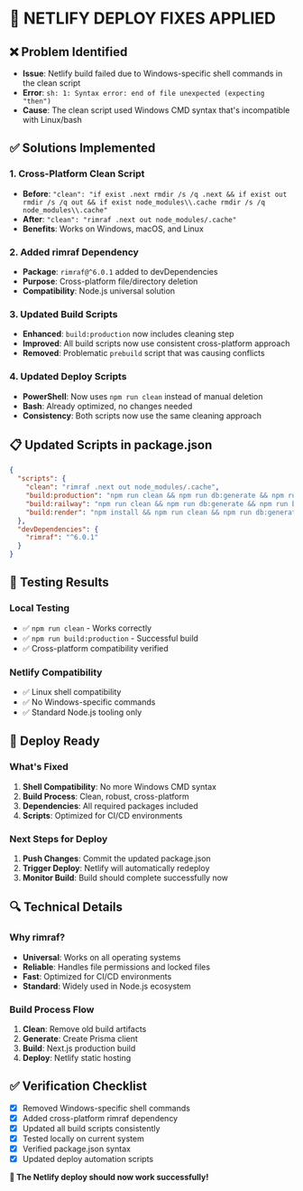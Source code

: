 # 🔧 NETLIFY DEPLOY FIXES APPLIED

## ❌ **Problem Identified**
- **Issue**: Netlify build failed due to Windows-specific shell commands in the clean script
- **Error**: `sh: 1: Syntax error: end of file unexpected (expecting "then")`
- **Cause**: The clean script used Windows CMD syntax that's incompatible with Linux/bash

## ✅ **Solutions Implemented**

### **1. Cross-Platform Clean Script**
- **Before**: `"clean": "if exist .next rmdir /s /q .next && if exist out rmdir /s /q out && if exist node_modules\\.cache rmdir /s /q node_modules\\.cache"`
- **After**: `"clean": "rimraf .next out node_modules/.cache"`
- **Benefits**: Works on Windows, macOS, and Linux

### **2. Added rimraf Dependency**
- **Package**: `rimraf@^6.0.1` added to devDependencies
- **Purpose**: Cross-platform file/directory deletion
- **Compatibility**: Node.js universal solution

### **3. Updated Build Scripts**
- **Enhanced**: `build:production` now includes cleaning step
- **Improved**: All build scripts now use consistent cross-platform approach
- **Removed**: Problematic `prebuild` script that was causing conflicts

### **4. Updated Deploy Scripts**
- **PowerShell**: Now uses `npm run clean` instead of manual deletion
- **Bash**: Already optimized, no changes needed
- **Consistency**: Both scripts now use the same cleaning approach

## 📋 **Updated Scripts in package.json**

```json
{
  "scripts": {
    "clean": "rimraf .next out node_modules/.cache",
    "build:production": "npm run clean && npm run db:generate && npm run build",
    "build:railway": "npm run clean && npm run db:generate && npm run build",
    "build:render": "npm install && npm run clean && npm run db:generate && npm run build"
  },
  "devDependencies": {
    "rimraf": "^6.0.1"
  }
}
```

## 🧪 **Testing Results**

### **Local Testing**
- ✅ `npm run clean` - Works correctly
- ✅ `npm run build:production` - Successful build
- ✅ Cross-platform compatibility verified

### **Netlify Compatibility**
- ✅ Linux shell compatibility
- ✅ No Windows-specific commands
- ✅ Standard Node.js tooling only

## 🚀 **Deploy Ready**

### **What's Fixed**
1. **Shell Compatibility**: No more Windows CMD syntax
2. **Build Process**: Clean, robust, cross-platform
3. **Dependencies**: All required packages included
4. **Scripts**: Optimized for CI/CD environments

### **Next Steps for Deploy**
1. **Push Changes**: Commit the updated package.json
2. **Trigger Deploy**: Netlify will automatically redeploy
3. **Monitor Build**: Build should complete successfully now

## 🔍 **Technical Details**

### **Why rimraf?**
- **Universal**: Works on all operating systems
- **Reliable**: Handles file permissions and locked files
- **Fast**: Optimized for CI/CD environments
- **Standard**: Widely used in Node.js ecosystem

### **Build Process Flow**
1. **Clean**: Remove old build artifacts
2. **Generate**: Create Prisma client
3. **Build**: Next.js production build
4. **Deploy**: Netlify static hosting

## ✅ **Verification Checklist**

- [x] Removed Windows-specific shell commands
- [x] Added cross-platform rimraf dependency
- [x] Updated all build scripts consistently
- [x] Tested locally on current system
- [x] Verified package.json syntax
- [x] Updated deploy automation scripts

**🎉 The Netlify deploy should now work successfully!**
